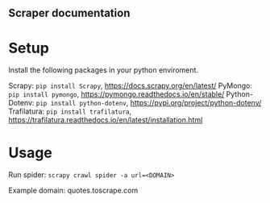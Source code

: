 ## Scraper documentation

# Setup

Install the following packages in your python enviroment.

Scrapy: `pip install Scrapy`, https://docs.scrapy.org/en/latest/
PyMongo: `pip install pymongo`, https://pymongo.readthedocs.io/en/stable/
Python-Dotenv: `pip install python-dotenv`, https://pypi.org/project/python-dotenv/
Trafilatura: `pip install trafilatura`, https://trafilatura.readthedocs.io/en/latest/installation.html

# Usage

Run spider: `scrapy crawl spider -a url=<DOMAIN>`

Example domain: quotes.toscrape.com